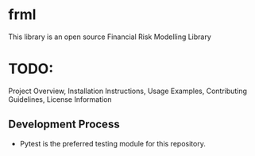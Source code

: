 # frml
This library is an open source Financial Risk Modelling Library

# TODO:
Project Overview, Installation Instructions, Usage Examples, Contributing Guidelines, License Information

## Development Process
- Pytest is the preferred testing module for this repository.